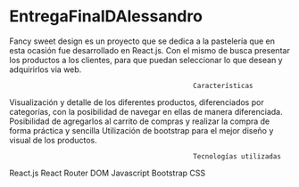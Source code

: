 # EntregaFinalDAlessandro

Fancy sweet design es un proyecto que se dedica a la pastelería que en esta ocasión fue desarrollado en React.js.
Con el mismo de busca presentar los productos a los clientes, para que puedan seleccionar lo que desean y adquirirlos via web.

                                                  Características
Visualización y detalle de los diferentes productos, diferenciados por categorías, con la posibilidad de navegar en ellas de manera diferenciada.
Posibilidad de agregarlos al carrito de compras y realizar la compra de forma práctica y sencilla
Utilización de bootstrap para el mejor diseño y visual de los productos.

                                                  Tecnologías utilizadas
React.js
React Router DOM
Javascript
Bootstrap
CSS
